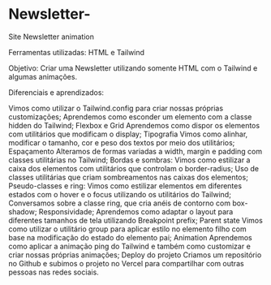 # Newsletter-
Site Newsletter animation 

Ferramentas utilizadas: HTML e Tailwind 

Objetivo: Criar uma Newsletter utilizando somente HTML com o Tailwind e algumas animações.

Diferenciais e aprendizados: 

Vimos como utilizar o Tailwind.config para criar nossas próprias customizações;
Aprendemos como esconder um elemento com a classe hidden do Tailwind;
Flexbox e Grid
Aprendemos como dispor os elementos com utilitários que modificam o display;
Tipografia
Vimos como alinhar, modificar o tamanho, cor e peso dos textos por meio dos utilitários;
Espaçamento
Alteramos de formas variadas a width, margin e padding com classes utilitárias no Tailwind;
Bordas e sombras:
Vimos como estilizar a caixa dos elementos com utilitários que controlam o border-radius;
Uso de classes utilitárias que criam sombreamentos nas caixas dos elementos;
Pseudo-classes e ring:
Vimos como estilizar elementos em diferentes estados com o hover e o focus utilizando os utilitários do Tailwind;
Conversamos sobre a classe ring, que cria anéis de contorno com box-shadow;
Responsividade;
Aprendemos como adaptar o layout para diferentes tamanhos de tela utilizando Breakpoint prefix;
Parent state
Vimos como utilizar o utilitário group para aplicar estilo no elemento filho com base na modificação do estado do elemento pai;
Animation
Aprendemos como aplicar a animação ping do Tailwind e também como customizar e criar nossas próprias animações;
Deploy do projeto
Criamos um repositório no Github e subimos o projeto no Vercel para compartilhar com outras pessoas nas redes sociais.
